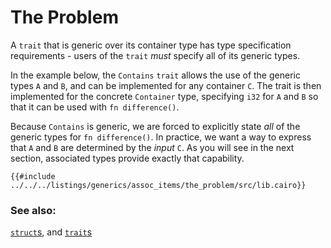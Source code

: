 # The Problem

A `trait` that is generic over its container type has type specification requirements - users of the `trait` _must_ specify all of its generic types.

In the example below, the `Contains` `trait` allows the use of the generic types `A` and `B`, and can be implemented for any container `C`. The trait is then implemented for the concrete `Container` type, specifying `i32` for `A` and `B` so that it can be used with `fn difference()`.

Because `Contains` is generic, we are forced to explicitly state _all_ of the generic types for `fn difference()`. In practice, we want a way to express that `A` and `B` are determined by the _input_ `C`. As you will see in the next section, associated types provide exactly that capability.

```cairo,editable
{{#include ../../../listings/generics/assoc_items/the_problem/src/lib.cairo}}
```

### See also:

[`struct`s][structs], and [`trait`s][traits]

[structs]: ../../custom_types/structs.md
[traits]: ../../trait.md
